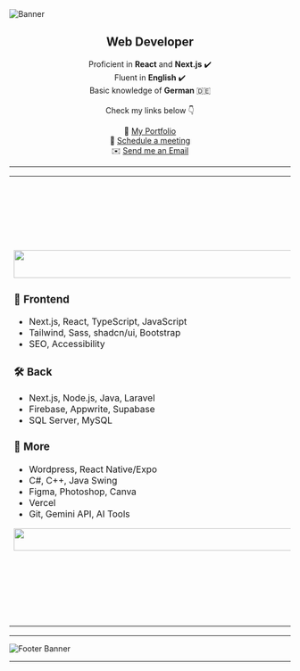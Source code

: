 <img src="https://res.cloudinary.com/joelics-arts/image/upload/v1752061351/github/banner-1_soa3hy.png" alt="Banner" />

<h2 align="center">Web Developer</h2>

<p align="center">
  Proficient in <strong>React</strong> and <strong>Next.js</strong> ✔️<br>
  Fluent in <strong>English</strong> ✔️<br>
  Basic knowledge of <strong>German</strong> 🇩🇪<br><br>
  Check my links below 👇
</p>

<p align="center">
  🔗 <a href="https://joel-portfolio.web.app/">My Portfolio</a><br>
  📅 <a href="https://calendly.com/kananeloj12/30min">Schedule a meeting</a><br>
  ✉️ <a href="mailto:kananeloj12@gmail.com">Send me an Email</a>
</p>

---

<table>
<tr>
<td>
<img src="https://i.ibb.co/qB2dNN7/blank.png" style="width: 675px; height:50px;" /><br>
  
### 🎨 Frontend

- Next.js, React, TypeScript, JavaScript  
- Tailwind, Sass, shadcn/ui, Bootstrap  
- SEO, Accessibility

### 🛠 Back

- Next.js, Node.js, Java, Laravel   
- Firebase, Appwrite, Supabase
- SQL Server, MySQL

### 📁 More

- Wordpress, React Native/Expo
- C#, C++, Java Swing
- Figma, Photoshop, Canva
- Vercel 
- Git, Gemini API, AI Tools 
<img src="https://i.ibb.co/qB2dNN7/blank.png" style="width: 675px; height:40px" />
</td>
<td>

<img src="https://res.cloudinary.com/joelics-arts/image/upload/v1752149772/github/joey_ph2rli.png" alt="Joey Cool Dev" width="800"/>

</td>
</tr>
</table>

---

<img src="https://your-image-link.com/footer.png" alt="Footer Banner" />

---
